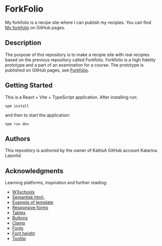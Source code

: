# ForkFolio
My forkfolio is a recipe site where I can publish my recipies. You can find [My forkfolio](https://kattisa.github.io/my-forkfolio/) on GitHub pages.

## Description

The purpose of this repository is to make a recipie site with real recipies based on the previous repository called Forkfolio.
Forkfolio is a high fidelity prototype and a part of an examination for a course.
The prototype is published on GitHub pages, see [Forkfolio](https://kattisa.github.io/forkfolio/).


## Getting Started

This is a React + Vite + TypeScript application. After installing run:

`npm install`

and then to start the application:

`npm run dev`


## Authors

This repository is authored by the owner of KattisA GitHub account Katarina Lejonlid.


## Acknowledgments

Learning platforms, inspiration and further reading:
* [W3schools](https://www.w3schools.com/)
* [Semantisk html:](https://www.w3schools.com/html/html5_semantic_elements.asp).
* [Example of template](https://www.pluralsight.com/resources/blog/guides/semantic-html)
* [Responsive forms](https://www.w3schools.com/css/tryit.asp?filename=trycss_form_responsive)
* [Tables](https://www.w3schools.com/css/tryit.asp?filename=trycss_table_striped)
* [Buttons](https://www.w3schools.com/css/css3_buttons.asp )
* [Clamp](https://developer.mozilla.org/en-US/docs/Web/CSS/clamp#syntax)
* [Fonts](https://www.thoughtco.com/web-safe-font-stacks-3467429)
* [Font height](https://www.smashingmagazine.com/2014/09/balancing-line-length-font-size-responsive-web-design/)
* [Tooltip](https://developer.mozilla.org/en-US/docs/Web/Accessibility/ARIA/Roles/tooltip_role)
